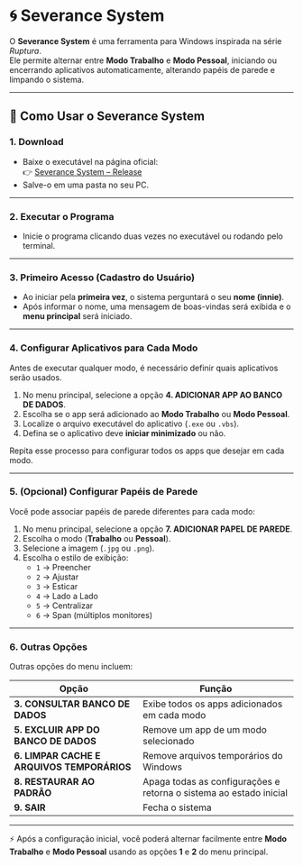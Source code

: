 # 🌀 Severance System

O **Severance System** é uma ferramenta para Windows inspirada na série *Ruptura*.  
Ele permite alternar entre **Modo Trabalho** e **Modo Pessoal**, iniciando ou encerrando aplicativos automaticamente, alterando papéis de parede e limpando o sistema.

---

## 📘 Como Usar o Severance System

### 1. Download
- Baixe o executável na página oficial:  
  👉 [Severance System – Release](https://github.com/Ericssonlc94/Severance-System/releases/tag/severance_system)  
- Salve-o em uma pasta no seu PC.

---

### 2. Executar o Programa
- Inicie o programa clicando duas vezes no executável ou rodando pelo terminal.

---

### 3. Primeiro Acesso (Cadastro do Usuário)
- Ao iniciar pela **primeira vez**, o sistema perguntará o seu **nome (innie)**.  
- Após informar o nome, uma mensagem de boas-vindas será exibida e o **menu principal** será iniciado.

---

### 4. Configurar Aplicativos para Cada Modo
Antes de executar qualquer modo, é necessário definir quais aplicativos serão usados.

1. No menu principal, selecione a opção **4. ADICIONAR APP AO BANCO DE DADOS**.  
2. Escolha se o app será adicionado ao **Modo Trabalho** ou **Modo Pessoal**.  
3. Localize o arquivo executável do aplicativo (`.exe` ou `.vbs`).  
4. Defina se o aplicativo deve **iniciar minimizado** ou não.  

Repita esse processo para configurar todos os apps que desejar em cada modo.

---

### 5. (Opcional) Configurar Papéis de Parede
Você pode associar papéis de parede diferentes para cada modo:

1. No menu principal, selecione a opção **7. ADICIONAR PAPEL DE PAREDE**.  
2. Escolha o modo (**Trabalho** ou **Pessoal**).  
3. Selecione a imagem (`.jpg` ou `.png`).  
4. Escolha o estilo de exibição:  
   - `1` → Preencher  
   - `2` → Ajustar  
   - `3` → Esticar  
   - `4` → Lado a Lado  
   - `5` → Centralizar  
   - `6` → Span (múltiplos monitores)

---

### 6. Outras Opções
Outras opções do menu incluem:

| Opção | Função |
|-------|---------|
| **3. CONSULTAR BANCO DE DADOS** | Exibe todos os apps adicionados em cada modo |
| **5. EXCLUIR APP DO BANCO DE DADOS** | Remove um app de um modo selecionado |
| **6. LIMPAR CACHE E ARQUIVOS TEMPORÁRIOS** | Remove arquivos temporários do Windows |
| **8. RESTAURAR AO PADRÃO** | Apaga todas as configurações e retorna o sistema ao estado inicial |
| **9. SAIR** | Fecha o sistema |

---

⚡ Após a configuração inicial, você poderá alternar facilmente entre **Modo Trabalho** e **Modo Pessoal** usando as opções **1** e **2** do menu principal.
